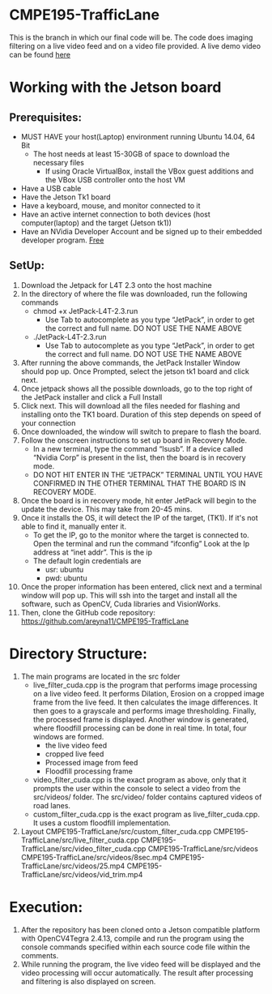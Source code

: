 # CMPE195-TrafficLane
This is the branch in which our final code will be. The code does imaging filtering on a live video feed and on a video file provided. A live demo video can be found [here](https://youtu.be/yjJPKze2-C8)

# Working with the Jetson board
## Prerequisites:
* MUST HAVE your host(Laptop) environment running Ubuntu 14.04, 64 Bit
	* The host needs at least 15-30GB of space to download the necessary files
	    * If using Oracle VirtualBox, install the VBox guest additions and the VBox USB controller onto the host VM
* Have a USB cable
* Have the Jetson Tk1 board
* Have a keyboard, mouse, and monitor connected to it
* Have an active internet connection to both devices (host computer(laptop) and the target (Jetson tk1))
* Have an NVidia Developer Account and be signed up to their embedded developer program.  [Free](https://developer.nvidia.com/group/node/873376/subscribe/og_user_node?downloadable_file=874988)
## SetUp:
1. Download the Jetpack for L4T 2.3 onto the host machine
2. In the directory of where the file was downloaded, run the following commands
    * chmod +x JetPack-L4T-2.3.run
        * Use Tab to autocomplete as you type “JetPack”, in order to get the correct and full name. DO NOT USE THE NAME ABOVE
    * ./JetPack-L4T-2.3.run
        * Use Tab to autocomplete as you type “JetPack”, in order to get the correct and full name. DO NOT USE THE NAME ABOVE
3. After running the above commands, the JetPack Installer Window should pop up. Once Prompted, select the jetson tk1 board and click next. 
4. Once jetpack shows all the possible downloads, go to the top right of the JetPack installer and click a Full Install
5. Click next. This will download all the files needed for flashing and installing onto the TK1 board. Duration of this step depends on speed of your connection
6. Once downloaded, the window will switch to prepare to flash the board.
7. Follow the onscreen instructions to set up board in Recovery Mode.
    * In a new terminal, type the command “lsusb”. If a device called “Nvidia Corp” is present in the list, then the board is in recovery mode. 
    * DO NOT HIT ENTER IN THE “JETPACK” TERMINAL UNTIL YOU HAVE CONFIRMED IN THE OTHER TERMINAL THAT THE BOARD IS IN RECOVERY MODE.
8. Once the board is in recovery mode, hit enter JetPack will begin to the update the device. This may take from 20-45 mins. 
9. Once it installs the OS, it will detect the IP of the target, (TK1). If it's not able to find it, manually enter it.
    * To get the IP, go to the monitor where the target is connected to. Open the terminal and run the command “ifconfig” Look at the Ip address at “inet addr”. This is the ip
    * The default login credentials are
        * usr: ubuntu
        * pwd: ubuntu
10. Once the proper information has been entered, click next and a terminal window will pop up. This will ssh into the target and install all the software, such as OpenCV, Cuda libraries and VisionWorks.
11. Then, clone the GitHub code repository: https://github.com/areyna11/CMPE195-TrafficLane
# Directory Structure:
1. The main programs are located in the src folder
    * live\_filter\_cuda.cpp is the program that performs image processing on a live video feed. It performs Dilation, Erosion on a cropped image frame from the live feed. It then calculates the image differences. It then goes to a grayscale and performs image thresholding. Finally, the processed frame is displayed. Another window is generated, where  floodfill processing can be done in real time. In total, four windows are formed.
        * the live video feed
        * cropped live feed
        * Processed image from feed
        * Floodfill processing frame
  	* video\_filter_cuda.cpp is the exact program as above, only that it prompts the user within the console to select a video from the src/videos/ folder. The src/video/ folder contains captured videos of road lanes.
	* custom\_filter_cuda.cpp is the exact program as live\_filter_cuda.cpp. It uses a custom floodfill implementation. 
2. Layout
CMPE195-TrafficLane/src/custom\_filter_cuda.cpp
CMPE195-TrafficLane/src/live\_filter_cuda.cpp
CMPE195-TrafficLane/src/video\_filter_cuda.cpp
CMPE195-TrafficLane/src/videos
CMPE195-TrafficLane/src/videos/8sec.mp4
CMPE195-TrafficLane/src/videos/25.mp4
CMPE195-TrafficLane/src/videos/vid_trim.mp4
# Execution:
1. After the repository has been cloned onto a Jetson compatible platform with OpenCV4Tegra 2.4.13, compile and run the program using the console commands specified within each source code file within the comments.
2. While running the program, the live video feed will be displayed and the video processing will occur automatically. The result after processing and filtering is also displayed on screen.